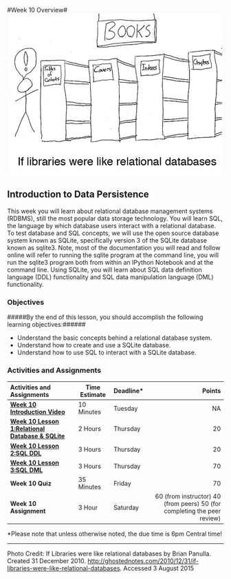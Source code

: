 #Week 10 Overview#
![Relational Databases Comic](images/relational_databases.jpg)
## Introduction to Data Persistence ##

This week you will learn about relational database management systems (RDBMS), still the most popular data storage technology. You will learn SQL, the language by which database users interact with a relational database. To test database and SQL concepts, we will use the open source database system known as SQLite, specifically version 3 of the SQLite database known as sqlite3. Note, most of the documentation you will read and follow online will refer to running the sqlite program at the command line, you will run the sqlite3 program both from within an IPython Notebook and at the command line. Using SQLite, you will learn about SQL data definition language (DDL) functionality and SQL data manipulation language (DML) functionality. 

### Objectives ###

#####By the end of this lesson, you should accomplish the following learning objectives:######

- Understand the basic concepts behind a relational database system.
- Understand how to create and use a SQLite database.
- Understand how to use SQL to interact with a SQLite database.

### Activities and Assignments ###

|Activities and Assignments | Time Estimate | Deadline* | Points|
|:------| -----|-------|----------:|
|**[Week 10 Introduction Video](https://mediaspace.illinois.edu/media/Week+Ten/1_ru9yscle)**|10 Minutes|Tuesday|NA|
|**[Week 10 Lesson 1:Relational Database & SQLite](lesson1.md)**| 2 Hours |Thursday| 20|
|**[Week 10 Lesson 2:SQL DDL](lesson2.md)**| 3 Hours | Thursday | 20 |
|**[Week 10 Lesson 3:SQL DML](lesson3.md)**| 3 Hours | Thursday| 70 |
|**Week 10 Quiz**| 35 Minutes | Friday | 70|
|**Week 10 Assignment**| 3 Hour | Saturday | 60 (from instructor) 40 (from peers) 50 (for completing the peer review) | 

*Please note that unless otherwise noted, the due time is 6pm Central time!

----------

Photo Credit: If Libraries were like relational databases by Brian Panulla. Created 31 December 2010. http://ghostednotes.com/2010/12/31/if-libraries-were-like-relational-databases. Accessed 3 August 2015

